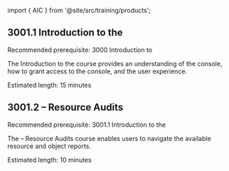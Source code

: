 import { AIC } from '@site/src/training/products';

## 3001.1 Introduction to the <AIC />

Recommended prerequisite: 3000 Introduction to <AIC />

The Introduction to the <AIC /> course provides an understanding of the console, how to grant access to the console, and the user experience.

Estimated length: 15 minutes

## 3001.2 <AIC /> – Resource Audits

Recommended prerequisite: 3001.1 Introduction to the <AIC />

The <AIC /> – Resource Audits course enables  users to navigate the available resource and object reports.

Estimated length: 10 minutes
